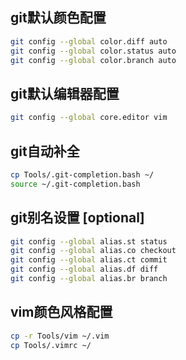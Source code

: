 ## git默认颜色配置
```bash
git config --global color.diff auto
git config --global color.status auto
git config --global color.branch auto
``` 

## git默认编辑器配置
```bash
git config --global core.editor vim
```

## git自动补全
```bash
cp Tools/.git-completion.bash ~/
source ~/.git-completion.bash
```

## git别名设置 [optional]
```bash
git config --global alias.st status
git config --global alias.co checkout
git config --global alias.ct commit
git config --global alias.df diff
git config --global alias.br branch
```

## vim颜色风格配置
```bash
cp -r Tools/vim ~/.vim
cp Tools/.vimrc ~/
```
